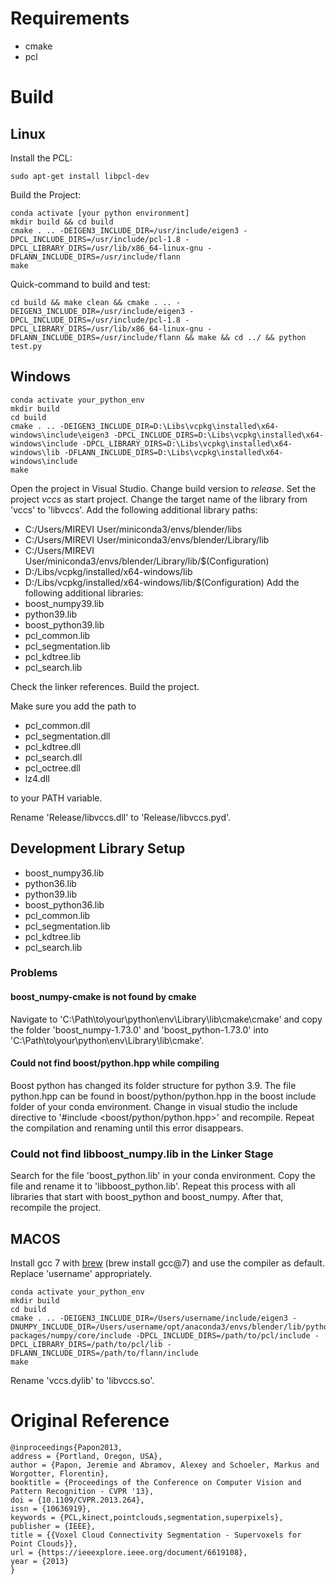 # Requirements

* cmake
* pcl

# Build

## Linux

Install the PCL: 

```
sudo apt-get install libpcl-dev
```

Build the Project: 

```
conda activate [your python environment]
mkdir build && cd build
cmake . .. -DEIGEN3_INCLUDE_DIR=/usr/include/eigen3 -DPCL_INCLUDE_DIRS=/usr/include/pcl-1.8 -DPCL_LIBRARY_DIRS=/usr/lib/x86_64-linux-gnu -DFLANN_INCLUDE_DIRS=/usr/include/flann
make
```

Quick-command to build and test:

```
cd build && make clean && cmake . .. -DEIGEN3_INCLUDE_DIR=/usr/include/eigen3 -DPCL_INCLUDE_DIRS=/usr/include/pcl-1.8 -DPCL_LIBRARY_DIRS=/usr/lib/x86_64-linux-gnu -DFLANN_INCLUDE_DIRS=/usr/include/flann && make && cd ../ && python test.py
```

## Windows

```
conda activate your_python_env
mkdir build 
cd build
cmake . .. -DEIGEN3_INCLUDE_DIR=D:\Libs\vcpkg\installed\x64-windows\include\eigen3 -DPCL_INCLUDE_DIRS=D:\Libs\vcpkg\installed\x64-windows\include -DPCL_LIBRARY_DIRS=D:\Libs\vcpkg\installed\x64-windows\lib -DFLANN_INCLUDE_DIRS=D:\Libs\vcpkg\installed\x64-windows\include
make
```

Open the project in Visual Studio. Change build version to *release*. Set the project *vccs* as start project. Change the target name of the library from 'vccs' to 'libvccs'. Add the following additional library paths: 
* C:/Users/MIREVI User/miniconda3/envs/blender/libs
* C:/Users/MIREVI User/miniconda3/envs/blender/Library/lib
* C:/Users/MIREVI User/miniconda3/envs/blender/Library/lib/$(Configuration)
* D:/Libs/vcpkg/installed/x64-windows/lib
* D:/Libs/vcpkg/installed/x64-windows/lib/$(Configuration)
Add the following additional libraries: 
* boost_numpy39.lib
* python39.lib
* boost_python39.lib
* pcl_common.lib
* pcl_segmentation.lib
* pcl_kdtree.lib
* pcl_search.lib

Check the linker references. Build the project.   

Make sure you add the path to 

* pcl_common.dll
* pcl_segmentation.dll
* pcl_kdtree.dll
* pcl_search.dll
* pcl_octree.dll
* lz4.dll

to your PATH variable.

Rename 'Release/libvccs.dll' to 'Release/libvccs.pyd'.

## Development Library Setup

* boost_numpy36.lib
* python36.lib
* python39.lib
* boost_python36.lib
* pcl_common.lib
* pcl_segmentation.lib
* pcl_kdtree.lib
* pcl_search.lib

### Problems

#### boost_numpy-cmake is not found by cmake

Navigate to 'C:\Path\to\your\python\env\Library\lib\cmake\cmake' and copy the folder 'boost_numpy-1.73.0' and 'boost_python-1.73.0' into 'C:\Path\to\your\python\env\Library\lib\cmake'.

#### Could not find boost/python.hpp while compiling

Boost python has changed its folder structure for python 3.9. The file python.hpp can be found in boost/python/python.hpp in the boost include folder of your conda environment. Change in visual studio the include directive to '#include <boost/python/python.hpp>' and recompile. Repeat the compilation and renaming until this error disappears. 

### Could not find libboost_numpy.lib in the Linker Stage

Search for the file 'boost_python.lib' in your conda environment. Copy the file and rename it to 'libboost_python.lib'. Repeat this process with all libraries that start with boost_python and boost_numpy. After that, recompile the project. 

## MACOS

Install gcc 7 with [brew](https://brew.sh/) (brew install gcc@7) and use the compiler as default. Replace 'username' appropriately. 

```
conda activate your_python_env
mkdir build 
cd build
cmake . .. -DEIGEN3_INCLUDE_DIR=/Users/username/include/eigen3 -DNUMPY_INCLUDE_DIR=/Users/username/opt/anaconda3/envs/blender/lib/python3.8/site-packages/numpy/core/include -DPCL_INCLUDE_DIRS=/path/to/pcl/include -DPCL_LIBRARY_DIRS=/path/to/pcl/lib -DFLANN_INCLUDE_DIRS=/path/to/flann/include
make
```

Rename 'vccs.dylib' to 'libvccs.so'.

# Original Reference

```
@inproceedings{Papon2013,
address = {Portland, Oregon, USA},
author = {Papon, Jeremie and Abramov, Alexey and Schoeler, Markus and Worgotter, Florentin},
booktitle = {Proceedings of the Conference on Computer Vision and Pattern Recognition - CVPR '13},
doi = {10.1109/CVPR.2013.264},
issn = {10636919},
keywords = {PCL,kinect,pointclouds,segmentation,superpixels},
publisher = {IEEE},
title = {{Voxel Cloud Connectivity Segmentation - Supervoxels for Point Clouds}},
url = {https://ieeexplore.ieee.org/document/6619108},
year = {2013}
}
```